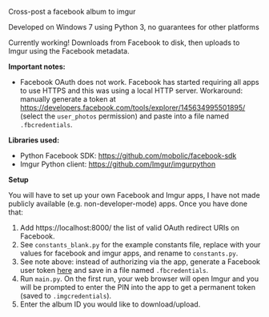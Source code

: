 Cross-post a facebook album to imgur

Developed on Windows 7 using Python 3, no guarantees for other platforms

Currently working! Downloads from Facebook to disk, then uploads to Imgur using the Facebook metadata.

**Important notes:**

- Facebook OAuth does not work. Facebook has started requiring all apps to use HTTPS and this was using a local HTTP server. Workaround: manually generate a token at https://developers.facebook.com/tools/explorer/145634995501895/ (select the `user_photos` permission) and paste into a file named `.fbcredentials`.

**Libraries used:**

* Python Facebook SDK: https://github.com/mobolic/facebook-sdk
* Imgur Python client: https://github.com/Imgur/imgurpython

**Setup**

You will have to set up your own Facebook and Imgur apps, I have not made publicly available (e.g. non-developer-mode) apps. Once you have done that:

1. Add https://localhost:8000/ the list of valid OAuth redirect URIs on Facebook.
2. See `constants_blank.py` for the example constants file, replace with your values for facebook and imgur apps, and rename to `constants.py`.
3. See note above: instead of authorizing via the app, generate a Facebook user token [here](https://developers.facebook.com/tools/explorer/145634995501895/) and save in a file named `.fbcredentials`.
3. Run `main.py`. On the first run, your web browser will open Imgur and you will be prompted to enter the PIN into the app to get a permanent token (saved to `.imgcredentials`).
4. Enter the album ID you would like to download/upload.
